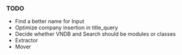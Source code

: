 ### TODO
* Find a better name for Input
* Optimize company insertion in title_query
* Decide whether VNDB and Search should be modules or classes
* Extractor
* Mover
